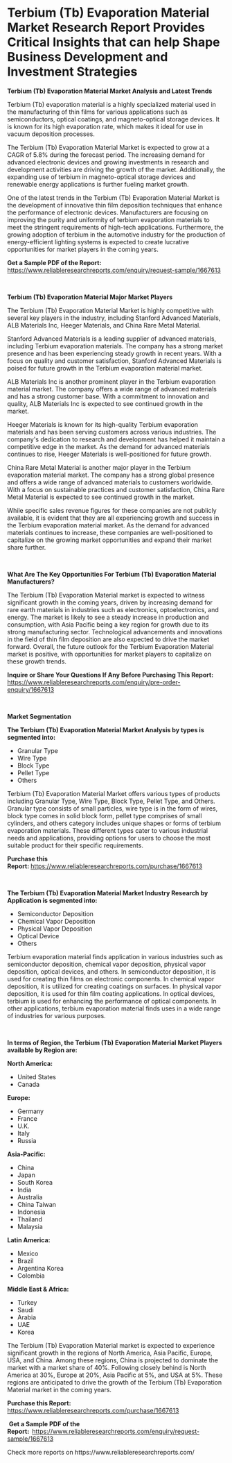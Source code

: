 <p><h1>Terbium (Tb) Evaporation Material Market Research Report Provides Critical Insights that can help Shape Business Development and Investment Strategies</h1></p><p><strong>Terbium (Tb) Evaporation Material Market Analysis and Latest Trends</strong></p>
<p><p>Terbium (Tb) evaporation material is a highly specialized material used in the manufacturing of thin films for various applications such as semiconductors, optical coatings, and magneto-optical storage devices. It is known for its high evaporation rate, which makes it ideal for use in vacuum deposition processes.</p><p>The Terbium (Tb) Evaporation Material Market is expected to grow at a CAGR of 5.8% during the forecast period. The increasing demand for advanced electronic devices and growing investments in research and development activities are driving the growth of the market. Additionally, the expanding use of terbium in magneto-optical storage devices and renewable energy applications is further fueling market growth.</p><p>One of the latest trends in the Terbium (Tb) Evaporation Material Market is the development of innovative thin film deposition techniques that enhance the performance of electronic devices. Manufacturers are focusing on improving the purity and uniformity of terbium evaporation materials to meet the stringent requirements of high-tech applications. Furthermore, the growing adoption of terbium in the automotive industry for the production of energy-efficient lighting systems is expected to create lucrative opportunities for market players in the coming years.</p></p>
<p><strong>Get a Sample PDF of the Report:&nbsp;</strong> <a href="https://www.reliableresearchreports.com/enquiry/request-sample/1667613">https://www.reliableresearchreports.com/enquiry/request-sample/1667613</a></p>
<p>&nbsp;</p>
<p><strong>Terbium (Tb) Evaporation Material Major Market Players</strong></p>
<p><p>The Terbium (Tb) Evaporation Material Market is highly competitive with several key players in the industry, including Stanford Advanced Materials, ALB Materials Inc, Heeger Materials, and China Rare Metal Material.</p><p>Stanford Advanced Materials is a leading supplier of advanced materials, including Terbium evaporation materials. The company has a strong market presence and has been experiencing steady growth in recent years. With a focus on quality and customer satisfaction, Stanford Advanced Materials is poised for future growth in the Terbium evaporation material market.</p><p>ALB Materials Inc is another prominent player in the Terbium evaporation material market. The company offers a wide range of advanced materials and has a strong customer base. With a commitment to innovation and quality, ALB Materials Inc is expected to see continued growth in the market.</p><p>Heeger Materials is known for its high-quality Terbium evaporation materials and has been serving customers across various industries. The company's dedication to research and development has helped it maintain a competitive edge in the market. As the demand for advanced materials continues to rise, Heeger Materials is well-positioned for future growth.</p><p>China Rare Metal Material is another major player in the Terbium evaporation material market. The company has a strong global presence and offers a wide range of advanced materials to customers worldwide. With a focus on sustainable practices and customer satisfaction, China Rare Metal Material is expected to see continued growth in the market.</p><p>While specific sales revenue figures for these companies are not publicly available, it is evident that they are all experiencing growth and success in the Terbium evaporation material market. As the demand for advanced materials continues to increase, these companies are well-positioned to capitalize on the growing market opportunities and expand their market share further.</p></p>
<p>&nbsp;</p>
<p><strong>What Are The Key Opportunities For Terbium (Tb) Evaporation Material Manufacturers?</strong></p>
<p><p>The Terbium (Tb) Evaporation Material market is expected to witness significant growth in the coming years, driven by increasing demand for rare earth materials in industries such as electronics, optoelectronics, and energy. The market is likely to see a steady increase in production and consumption, with Asia Pacific being a key region for growth due to its strong manufacturing sector. Technological advancements and innovations in the field of thin film deposition are also expected to drive the market forward. Overall, the future outlook for the Terbium Evaporation Material market is positive, with opportunities for market players to capitalize on these growth trends.</p></p>
<p><strong>Inquire or Share Your Questions If Any Before Purchasing This Report:</strong> <a href="https://www.reliableresearchreports.com/enquiry/pre-order-enquiry/1667613">https://www.reliableresearchreports.com/enquiry/pre-order-enquiry/1667613</a></p>
<p>&nbsp;</p>
<p><strong>Market Segmentation</strong></p>
<p><strong>The Terbium (Tb) Evaporation Material Market Analysis by types is segmented into:</strong></p>
<p><ul><li>Granular Type</li><li>Wire Type</li><li>Block Type</li><li>Pellet Type</li><li>Others</li></ul></p>
<p><p>Terbium (Tb) Evaporation Material Market offers various types of products including Granular Type, Wire Type, Block Type, Pellet Type, and Others. Granular type consists of small particles, wire type is in the form of wires, block type comes in solid block form, pellet type comprises of small cylinders, and others category includes unique shapes or forms of terbium evaporation materials. These different types cater to various industrial needs and applications, providing options for users to choose the most suitable product for their specific requirements.</p></p>
<p><strong>Purchase this Report:&nbsp;</strong><a href="https://www.reliableresearchreports.com/purchase/1667613">https://www.reliableresearchreports.com/purchase/1667613</a></p>
<p>&nbsp;</p>
<p><strong>The Terbium (Tb) Evaporation Material Market Industry Research by Application is segmented into:</strong></p>
<p><ul><li>Semiconductor Deposition</li><li>Chemical Vapor Deposition</li><li>Physical Vapor Deposition</li><li>Optical Device</li><li>Others</li></ul></p>
<p><p>Terbium evaporation material finds application in various industries such as semiconductor deposition, chemical vapor deposition, physical vapor deposition, optical devices, and others. In semiconductor deposition, it is used for creating thin films on electronic components. In chemical vapor deposition, it is utilized for creating coatings on surfaces. In physical vapor deposition, it is used for thin film coating applications. In optical devices, terbium is used for enhancing the performance of optical components. In other applications, terbium evaporation material finds uses in a wide range of industries for various purposes.</p></p>
<p>&nbsp;</p>
<p><strong>In terms of Region, the Terbium (Tb) Evaporation Material Market Players available by Region are:</strong></p>
<p>
    <p> <strong> North America: </strong>
        <ul>
            <li>United States</li>
            <li>Canada</li>
        </ul>
        </p> 
    <p> <strong> Europe: </strong>
        <ul>
            <li>Germany</li>
            <li>France</li>
            <li>U.K.</li>
            <li>Italy</li>
            <li>Russia</li>
        </ul>
        </p> 
    <p> <strong> Asia-Pacific: </strong>
        <ul>
            <li>China</li>
            <li>Japan</li>
            <li>South Korea</li>
            <li>India</li>
            <li>Australia</li>
            <li>China Taiwan</li>
            <li>Indonesia</li>
            <li>Thailand</li>
            <li>Malaysia</li>
        </ul>
        </p> 
    <p> <strong> Latin America: </strong>
        <ul>
            <li>Mexico</li>
            <li>Brazil</li>
            <li>Argentina Korea</li>
            <li>Colombia</li>
        </ul>
        </p> 
    <p> <strong> Middle East & Africa: </strong>
        <ul>
            <li>Turkey</li>
            <li>Saudi</li>
            <li>Arabia</li>
            <li>UAE</li>
            <li>Korea</li>
        </ul>
    </p>
    </p>
<p><p>The Terbium (Tb) Evaporation Material market is expected to experience significant growth in the regions of North America, Asia Pacific, Europe, USA, and China. Among these regions, China is projected to dominate the market with a market share of 40%. Following closely behind is North America at 30%, Europe at 20%, Asia Pacific at 5%, and USA at 5%. These regions are anticipated to drive the growth of the Terbium (Tb) Evaporation Material market in the coming years.</p></p>
<p><strong>Purchase this Report: </strong><a href="https://www.reliableresearchreports.com/purchase/1667613">https://www.reliableresearchreports.com/purchase/1667613</a></p>
<p>&nbsp;<strong>Get a Sample PDF of the Report:&nbsp;&nbsp;</strong><a href="https://www.reliableresearchreports.com/enquiry/request-sample/1667613">https://www.reliableresearchreports.com/enquiry/request-sample/1667613</a></p>
<p><strong></strong></p>
<p>Check more reports on https://www.reliableresearchreports.com/</p>